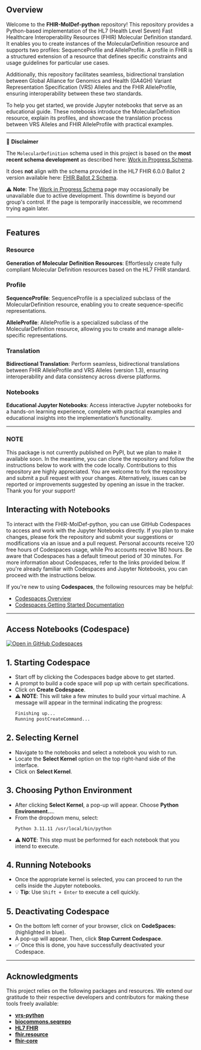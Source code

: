 ## Overview

Welcome to the  **FHIR-MolDef-python** repository! This repository provides a Python-based implementation of the HL7 (Health Level Seven) Fast Healthcare Interoperability Resources (FHIR) Molecular Definition standard. It enables you to create instances of the MolecularDefinition resource and supports two profiles: SequenceProfile and AlleleProfile. A profile in FHIR is a structured extension of a resource that defines specific constraints and usage guidelines for particular use cases.

Additionally, this repository facilitates seamless, bidirectional translation between Global Alliance for Genomics and Health (GA4GH) Variant Representation Specification (VRS) Alleles and the FHIR AlleleProfile, ensuring interoperability between these two standards.

To help you get started, we provide Jupyter notebooks that serve as an educational guide. These notebooks introduce the MolecularDefinition resource, explain its profiles, and showcase the translation process between VRS Alleles and FHIR AlleleProfile with practical examples.

---

📢 **Disclaimer**

The `MolecularDefinition` schema used in this project is based on the **most recent schema development** as described here: [Work in Progress Schema](https://build.fhir.org/branches/cg-im-moldef_work_in_progress_2/moleculardefinition.html).  

It does **not** align with the schema provided in the HL7 FHIR 6.0.0 Ballot 2 version available here: [FHIR Ballot 2 Schema](https://hl7.org/fhir/6.0.0-ballot2/moleculardefinition.html).  

⚠️ **Note**: The [Work in Progress Schema](https://build.fhir.org/branches/cg-im-moldef_work_in_progress_2/moleculardefinition.html) page may occasionally be unavailable due to active development. This downtime is beyond our group's control. If the page is temporarily inaccessible, we recommend trying again later.

---

## Features

### Resource
**Generation of Molecular Definition Resources**: Effortlessly create fully compliant Molecular Definition resources based on the HL7 FHIR standard.

### Profile
**SequenceProfile**: SequenceProfile is a specialized subclass of the MolecularDefinition resource, enabling you to create sequence-specific representations.

**AlleleProfile**: AlleleProfile is a specialized subclass of the MolecularDefinition resource, allowing you to create and manage allele-specific representations.

### Translation
**Bidirectional Translation**: Perform seamless, bidirectional translations between FHIR AlleleProfile and VRS Alleles (version 1.3), ensuring interoperability and data consistency across diverse platforms.

### Notebooks
**Educational Jupyter Notebooks**: Access interactive Jupyter notebooks for a hands-on learning experience, complete with practical examples and educational insights into the implementation’s functionality.

---

### NOTE
This package is not currently published on PyPI, but we plan to make it available soon. In the meantime, you can clone the repository and follow the instructions below to work with the code locally. Contributions to this repository are highly appreciated. You are welcome to fork the repository and submit a pull request with your changes. Alternatively, issues can be reported or improvements suggested by opening an issue in the tracker. Thank you for your support!

<!--
---

### Prerequisites

- **Python 3.11 or Higher**: This package requires Python 3.11 or a newer version. Please ensure it is installed on your machine.
- **Virtual Environment (Recommended)**: Using a virtual environment is highly recommended to isolate dependencies for this project.

---

### Steps to Set Up Locally

1. **Clone the Repository**:
   Ensure you are logged into your GitHub account. Navigate to the repository on GitHub, click the green **Code** button, and copy the repository link. Then, use the following command to clone the repository to your local machine:

   ```bash
   git clone https://github.com/YourUsername/FHIR-MolDef-python.git
   cd FHIR-MolDef-python
   ```

2. **Set Up a Virtual Environment**:
   For our development, we used Python's built-in `venv` module to create the virtual environment. Once the virtual environment is created, ensure it is activated.

3. **Install the Package in Editable Mode**:
   - If you want to install the package without the development dependencies:
     ```bash
     pip install -e .
     ```

   - Install the package along with development dependencies using the following commands for macOS:
     ```bash
     pip install -e . '.[dev]'
     ```

   - Install the package along with development dependencies using the following commands for Windows:
     ```bash
     pip install -e .[dev]
     ```

4. **Verify Installation**:
   Confirm the package is installed by running:
   ```bash
   pip show FHIR-MolDef-python
   ```

---
-->
## Interacting with Notebooks
To interact with the FHIR-MolDef-python, you can use GitHub Codespaces to access and work with the Jupyter Notebooks directly. If you plan to make changes, please fork the repository and submit your suggestions or modifications via an issue and a pull request. Personal accounts receive 120 free hours of Codespaces usage, while Pro accounts receive 180 hours. Be aware that Codespaces has a default timeout period of 30 minutes. For more information about Codespaces, refer to the links provided below. If you're already familiar with Codespaces and Jupyter Notebooks, you can proceed with the instructions below.

If you're new to using **Codespaces**, the following resources may be helpful:
- [Codespaces Overview](https://docs.github.com/en/codespaces/overview)
- [Codespaces Getting Started Documentation](https://docs.github.com/en/codespaces/getting-started/quickstart)

---

## Access Notebooks (Codespace)

[![Open in GitHub Codespaces](https://github.com/codespaces/badge.svg)](https://github.com/codespaces/new?hide_repo_select=true&ref=main&repo=905915041)

## 1. Starting Codespace
- Start off by clicking the Codespaces badge above to get started.
- A prompt to build a code space will pop up with certain specifications.
- Click on **Create Codespace**.
- ⚠️ **NOTE**: This will take a few minutes to build your virtual machine. A message will appear in the terminal indicating the progress:
    ```bash
    Finishing up...
    Running postCreateCommand...
    ```

## 2. Selecting Kernel
- Navigate to the notebooks and select a notebook you wish to run.
- Locate the **Select Kernel** option on the top right-hand side of the interface.
- Click on **Select Kernel**.

## 3. Choosing Python Environment
- After clicking **Select Kernel**, a pop-up will appear. Choose **Python Environment...**.
- From the dropdown menu, select:
    ```plaintext
    Python 3.11.11 /usr/local/bin/python
    ```
- ⚠️ **NOTE**: This step must be performed for each notebook that you intend to execute.

## 4. Running Notebooks
- Once the appropriate kernel is selected, you can proceed to run the cells inside the Jupyter notebooks.
- 💡 **Tip**: Use `Shift + Enter` to execute a cell quickly.

## 5. Deactivating Codespace
- On the bottom left corner of your browser, click on **CodeSpaces:** (highlighted in blue).
- A pop-up will appear. Then, click **Stop Current Codespace**.
- ✅ Once this is done, you have successfully deactivated your Codespace.

---

## Acknowledgments
This project relies on the following packages and resources. We extend our gratitude to their respective developers and contributors for making these tools freely available:

- **[vrs-python](https://github.com/ga4gh/vrs-python)**
- **[biocommons.seqrepo](https://github.com/biocommons/biocommons.seqrepo)**
- **[HL7 FHIR](https://hl7.org/fhir/6.0.0-ballot2/moleculardefinition.html)**
- **[fhir.resource](https://github.com/nazrulworld/fhir.resources)**
- **[fhir-core](https://github.com/nazrulworld/fhir-core)**